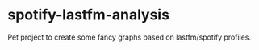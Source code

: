 # spotify-lastfm-analysis
Pet project to create some fancy graphs based on lastfm/spotify profiles. 
